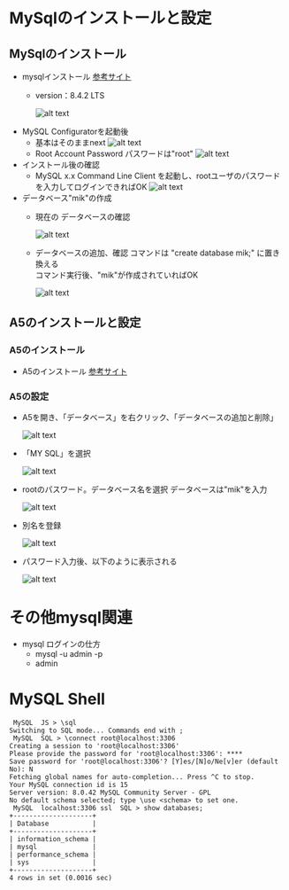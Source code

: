 # MySqlのインストールと設定
## MySqlのインストール
  * mysqlインストール [参考サイト](https://qiita.com/aki_number16/items/bff7aab79fb8c9657b62)
    * version：8.4.2 LTS
      
      ![alt text](Readme_mysqlimages/Readme_mysql.png)  
  * MySQL Configuratorを起動後
    * 基本はそのままnext
      ![alt text](Readme_mysqlimages/Readme_mysql-1.png)    
    * Root Account Password  パスワードは"root"
      ![alt text](Readme_mysqlimages/Readme_mysql-2.png)
  * インストール後の確認
    * MySQL x.x Command Line Client を起動し、rootユーザのパスワードを入力してログインできればOK
      ![alt text](Readme_mysqlimages/Readme_mysql-3.png)
  * データベース"mik"の作成
    * 現在の データベースの確認
      
      ![alt text](Readme_mysqlimages/Readme_mysql-4.png)
      
    * データベースの追加、確認
      コマンドは "create database mik;" に置き換える  
      コマンド実行後、"mik"が作成されていればOK  
      
      ![alt text](Readme_mysqlimages/Readme_mysql-5.png)
## A5のインストールと設定
### A5のインストール
* A5のインストール [参考サイト](https://www.a5m2.mmatsubara.com/)
### A5の設定
  * A5を開き、「データベース」を右クリック、「データベースの追加と削除」
    
    ![alt text](Readme_mysqlimages/Readme_mysql-6.png)
    
  * 「MY SQL」を選択
    
    ![alt text](Readme_mysqlimages/Readme_mysql-7.png)
    
  * rootのパスワード。データベース名を選択
    データベースは"mik"を入力

    ![alt text](Readme_mysqlimages/Readme_mysql-8.png)
    
  * 別名を登録
    
    ![alt text](Readme_mysqlimages/Readme_mysql-9.png)
    
  * パスワード入力後、以下のように表示される
    
    ![alt text](Readme_mysqlimages/Readme_mysql-10.png)


# その他mysql関連
* mysql ログインの仕方
  * mysql -u admin -p
  * admin

# MySQL Shell
```
 MySQL  JS > \sql
Switching to SQL mode... Commands end with ;
 MySQL  SQL > \connect root@localhost:3306
Creating a session to 'root@localhost:3306'
Please provide the password for 'root@localhost:3306': ****
Save password for 'root@localhost:3306'? [Y]es/[N]o/Ne[v]er (default No): N
Fetching global names for auto-completion... Press ^C to stop.
Your MySQL connection id is 15
Server version: 8.0.42 MySQL Community Server - GPL
No default schema selected; type \use <schema> to set one.
 MySQL  localhost:3306 ssl  SQL > show databases;
+--------------------+
| Database           |
+--------------------+
| information_schema |
| mysql              |
| performance_schema |
| sys                |
+--------------------+
4 rows in set (0.0016 sec)
```
